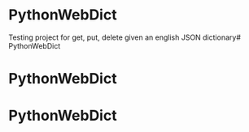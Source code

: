 # PythonWebDict

Testing project for get, put, delete given an english JSON dictionary# PythonWebDict
# PythonWebDict
# PythonWebDict
